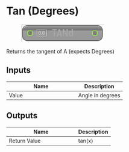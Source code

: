 # Tan (Degrees)

<div align="left" data-full-width="false">

<figure><img src="Tan_(Degrees).png" alt=""><figcaption></figcaption></figure>

</div>

Returns the tangent of A (expects Degrees)

## Inputs

<table>
<thead><tr><th width="170">Name</th><th>Description</th></tr></thead>
<tbody>
<tr><td>Value</td><td>Angle in degrees</td></tr>
</tbody>
</table>

## Outputs

<table>
<thead><tr><th width="170">Name</th><th>Description</th></tr></thead>
<tbody>
<tr><td>Return Value</td><td>tan(x)</td></tr>
</tbody>
</table>